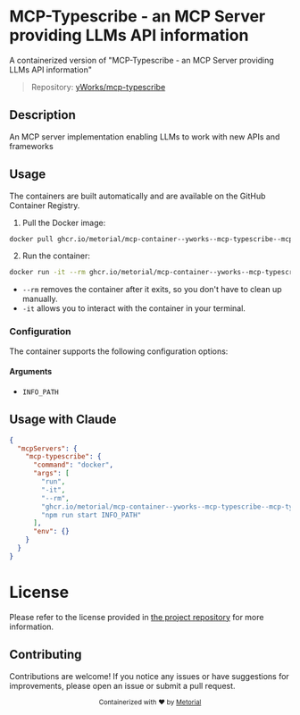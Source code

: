 
# MCP-Typescribe - an MCP Server providing LLMs API information

A containerized version of "MCP-Typescribe - an MCP Server providing LLMs API information"

> Repository: [yWorks/mcp-typescribe](https://github.com/yWorks/mcp-typescribe)

## Description

An MCP server implementation enabling LLMs to work with new APIs and frameworks


## Usage

The containers are built automatically and are available on the GitHub Container Registry.

1. Pull the Docker image:

```bash
docker pull ghcr.io/metorial/mcp-container--yworks--mcp-typescribe--mcp-typescribe
```

2. Run the container:

```bash
docker run -it --rm ghcr.io/metorial/mcp-container--yworks--mcp-typescribe--mcp-typescribe INFO_PATH
```

- `--rm` removes the container after it exits, so you don't have to clean up manually.
- `-it` allows you to interact with the container in your terminal.


### Configuration

The container supports the following configuration options:


#### Arguments

- `INFO_PATH`






## Usage with Claude

```json
{
  "mcpServers": {
    "mcp-typescribe": {
      "command": "docker",
      "args": [
        "run",
        "-it",
        "--rm",
        "ghcr.io/metorial/mcp-container--yworks--mcp-typescribe--mcp-typescribe",
        "npm run start INFO_PATH"
      ],
      "env": {}
    }
  }
}
```

# License

Please refer to the license provided in [the project repository](https://github.com/yWorks/mcp-typescribe) for more information.

## Contributing

Contributions are welcome! If you notice any issues or have suggestions for improvements, please open an issue or submit a pull request.

<div align="center">
  <sub>Containerized with ❤️ by <a href="https://metorial.com">Metorial</a></sub>
</div>
  